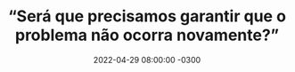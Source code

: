 ---
layout: post 
title:  “Será que precisamos garantir que o problema não ocorra novamente?”
date:   2022-04-29 08:00:00 -0300
published: true
tag: "Edição #8 - 02.05.2022"
headline: "Será que precisamos garantir que esse problema não ocorra novamente?"
highlight_title: "Incident Analysis 101: Handling Action Items"
highlight_url: "https://www.jeli.io/blog/incident-analysis-101-handling-action-items/"
highlight_autor: "Emily Ruppe and Thai Wood”
comentario: |-
    “Apesar do título destacado parecer com os famosos click-baits, a lógica de que a missão principal dos postmortem ou, utilizando um termo mais atual, Post Incident review, é a de assegurar que os problemas, quando identificados, não ocorram novamente, é muito presente nos nossos times e parte do vocabulário corriqueiro dos executivos de TI. No entanto, no estagio atual de desenvolvimento das práticas de gerenciamento de tecnologia, é bem pouco provável que exatamente o mesmo problema ocorra novamente, especialmente em sistemas complexos onde a dificuldade de identificar e mapear todos os possíveis fatores que contribuem para um problema, ou sequer a amplitude de seu impacto, é gigantesca.
    
    Ao criamos as ações decorrentes das revisões de incidentes, no lugar de utilizar a lógica tradicional de apenas criar ações específicas para mitigar as falhas (não que isso deixe de ser importante), deveríamos também criar planos de ação para aumentar nossa capacidade de obter insights capazes de ampliar o nosso entendimento sobre como o sistema realmente funciona. Seus Action items incluem essa perspectiva?"
comentado_por: "Ricardo Coelho de Sousa"
comentado_por_linkedin: "http://www.linkedin.com/in/rcsousa1"
---